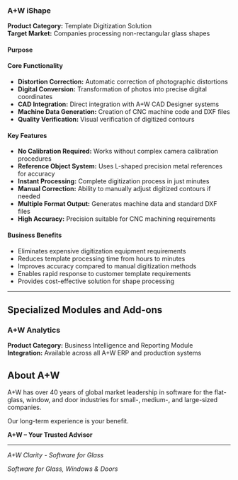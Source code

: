 
### A+W iShape

**Product Category:** Template Digitization Solution  
**Target Market:** Companies processing non-rectangular glass shapes  

#### Purpose

#### Core Functionality
- **Distortion Correction:** Automatic correction of photographic distortions
- **Digital Conversion:** Transformation of photos into precise digital coordinates
- **CAD Integration:** Direct integration with A+W CAD Designer systems
- **Machine Data Generation:** Creation of CNC machine code and DXF files
- **Quality Verification:** Visual verification of digitized contours

#### Key Features
- **No Calibration Required:** Works without complex camera calibration procedures
- **Reference Object System:** Uses L-shaped precision metal references for accuracy
- **Instant Processing:** Complete digitization process in just minutes
- **Manual Correction:** Ability to manually adjust digitized contours if needed
- **Multiple Format Output:** Generates machine data and standard DXF files
- **High Accuracy:** Precision suitable for CNC machining requirements

#### Business Benefits
- Eliminates expensive digitization equipment requirements
- Reduces template processing time from hours to minutes
- Improves accuracy compared to manual digitization methods
- Enables rapid response to customer template requirements
- Provides cost-effective solution for shape processing

---

## Specialized Modules and Add-ons

### A+W Analytics

**Product Category:** Business Intelligence and Reporting Module  
**Integration:** Available across all A+W ERP and production systems  
## About A+W

A+W has over 40 years of global market leadership in software for the flat-glass, window, and door industries for small-, medium-, and large-sized companies.

Our long-term experience is your benefit.

**A+W – Your Trusted Advisor**

---
*A+W Clarity - Software for Glass*

*Software for Glass, Windows & Doors*